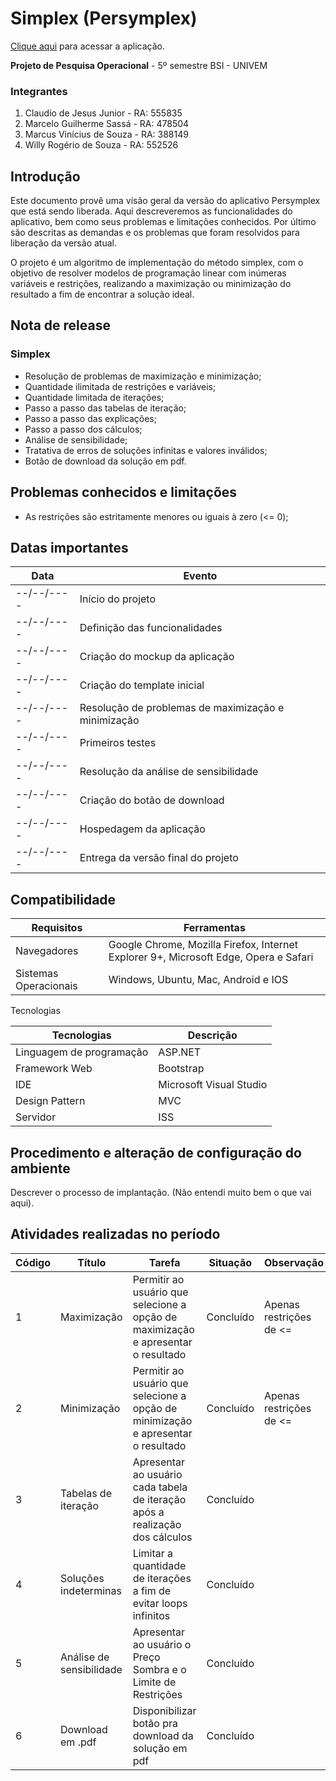 # Simplex (Persymplex)

[Clique aqui](#) para acessar a aplicação.

**Projeto de Pesquisa Operacional** - 5º semestre BSI - UNIVEM

### Integrantes

1. Claudio de Jesus Junior - RA: 555835
2. Marcelo Guilherme Sassá - RA: 478504
3. Marcus Vinícius de Souza - RA: 388149
4. Willy Rogério de Souza - RA: 552526

## Introdução
Este documento provê uma visão geral da versão do aplicativo Persymplex que está sendo liberada. 
Aqui descreveremos as funcionalidades do aplicativo, bem como seus problemas e limitações conhecidos. 
Por último são descritas as demandas e os problemas que foram resolvidos para liberação da versão atual.

O projeto é um algoritmo de implementação do método simplex, com o objetivo de resolver modelos de programação 
linear com inúmeras variáveis e restrições, realizando a maximização ou minimização do resultado a fim de encontrar a solução ideal.

## Nota de release

### Simplex

* Resolução de problemas de maximização e minimização;
* Quantidade ilimitada de restrições e variáveis;
* Quantidade limitada de iterações;
* Passo a passo das tabelas de iteração;
* Passo a passo das explicações;
* Passo a passo dos cálculos;
* Análise de sensibilidade;
* Tratativa de erros de soluções infinitas e valores inválidos;
* Botão de download da solução em pdf.

## Problemas conhecidos e limitações

* As restrições são estritamente menores ou iguais à zero (<= 0);

## Datas importantes

| Data  | Evento    |
|-------|-----------|
| --/--/----    | Início do projeto   |
| --/--/----    | Definição das funcionalidades   |
| --/--/----    | Criação do mockup da aplicação   |
| --/--/----    | Criação do template inicial  |
| --/--/----    | Resolução de problemas de maximização e minimização    |
| --/--/----    | Primeiros testes    |
| --/--/----    | Resolução da análise de sensibilidade   |
| --/--/----    | Criação do botão de download    |
| --/--/----    | Hospedagem da aplicação  |
| --/--/----    | Entrega da versão final do projeto   |

## Compatibilidade

| Requisitos    | Ferramentas   |
|---------------|---------------|
| Navegadores   | Google Chrome, Mozilla Firefox, Internet Explorer 9+, Microsoft Edge, Opera e Safari   |
| Sistemas Operacionais     | Windows, Ubuntu, Mac, Android e IOS    |

Tecnologias

| Tecnologias   | Descrição |
|---------------|-----------|
| Linguagem de programação | ASP.NET |
| Framework Web  | Bootstrap  |
| IDE    | Microsoft Visual Studio     |
| Design Pattern    | MVC   |
| Servidor  | ISS    |

## Procedimento e alteração de configuração do ambiente
Descrever o processo de implantação. (Não entendi muito bem o que vai aqui).

## Atividades realizadas no período

| Código    | Título    | Tarefa    | Situação  | Observação  |
|-----------|-----------|-----------|-----------|-------------|
| 1 | Maximização   | Permitir ao usuário que selecione a opção de maximização e apresentar o resultado    | Concluído |  Apenas restrições de <= |
| 2 | Minimização   | Permitir ao usuário que selecione a opção de minimização e apresentar o resultado   | Concluído |  Apenas restrições de <= |
| 3 | Tabelas de iteração   | Apresentar ao usuário cada tabela de iteração após a realização dos cálculos  | Concluído |  
| 4 | Soluções indeterminas    | Limitar a quantidade de iterações a fim de evitar loops infinitos     | Concluído     |  
| 5 | Análise de sensibilidade     | Apresentar ao usuário o Preço Sombra e o Limite de Restrições     | Concluído     |  
| 6 | Download em .pdf     | Disponibilizar botão pra download da solução em pdf     | Concluído     |  
